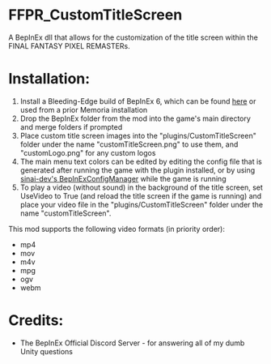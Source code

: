 # FFPR_CustomTitleScreen
A BepInEx dll that allows for the customization of the title screen within the FINAL FANTASY PIXEL REMASTERs.

# Installation:
1. Install a Bleeding-Edge build of BepInEx 6, which can be found [here](https://builds.bepis.io/projects/bepinex_be) or used from a prior Memoria installation
2. Drop the BepInEx folder from the mod into the game's main directory and merge folders if prompted
3. Place custom title screen images into the "plugins/CustomTitleScreen" folder under the name "customTitleScreen.png" to use them, and "customLogo.png" for any custom logos
4. The main menu text colors can be edited by editing the config file that is generated after running the game with the plugin installed, or by using [sinai-dev's BepInExConfigManager](https://github.com/sinai-dev/BepInExConfigManager) while the game is running
5. To play a video (without sound) in the background of the title screen, set UseVideo to True (and reload the title screen if the game is running) and place your video file in the "plugins/CustomTitleScreen" folder under the name "customTitleScreen". 


This mod supports the following video formats (in priority order):
  * mp4
  * mov
  * m4v
  * mpg
  * ogv
  * webm

# Credits:
* The BepInEx Official Discord Server - for answering all of my dumb Unity questions
